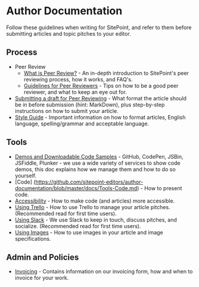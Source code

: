 # Author Documentation

Follow these guidelines when writing for SitePoint, and refer to them before submitting articles and topic pitches to your editor.

## Process
- Peer Review
    - [What is Peer Review?](https://github.com/sitepoint-editors/author-documentation/blob/master/docs/Process-Peer%20Review-What%20Is%20Peer%20Review.md) - An in-depth introduction to SitePoint's peer reviewing process, how it works, and FAQ's.
    - [Guidelines for Peer Reviewers](https://github.com/sitepoint-editors/author-documentation/blob/master/docs/Process-Peer%20Review-Guidelines%20for%20Peer%20Review.md) - Tips on how to be a good peer reviewer, and what to keep an eye out for.
- [Submitting a draft for Peer Reviewing](https://github.com/sitepoint-editors/author-documentation/blob/master/docs/Process-Submitting%20a%20draft%20for%20Peer%20Reviewing.md) - What format the article should be in before submission (hint: MarkDown), plus step-by-step instructions on how to submit your article.
- [Style Guide](https://github.com/sitepoint-editors/author-documentation/blob/master/docs/Process-Style%20Guide.md) - Important information on how to format articles, English language, spelling/grammar and acceptable language. 


## Tools
- [Demos and Downloadable Code Samples](https://github.com/sitepoint-editors/author-documentation/blob/master/docs/Tools-Demo.md) - GitHub, CodePen, JSBin, JSFiddle, Plunker - we use a wide variety of services to show code demos, this doc explains how we manage them and how to do so yourself.
- [Code] (https://github.com/sitepoint-editors/author-documentation/blob/master/docs/Tools-Code.md) - How to present code.
- [Accessibility](https://github.com/sitepoint-editors/author-documentation/blob/master/docs/Tools-Accessibility.md) - How to make code (and articles) more accessible.
- [Using Trello](https://github.com/sitepoint-editors/author-documentation/blob/master/docs/Tools-Using%20Trello.md) - How to use Trello to manage your article pitches. (Recommended read for first time users).
- [Using Slack](https://github.com/sitepoint-editors/author-documentation/blob/master/docs/Tools-Using%20Slack.md) - We use Slack to keep in touch, discuss pitches, and socialize. (Recommended read for first time users).
- [Using Images](https://github.com/sitepoint-editors/author-documentation/blob/master/docs/Tools-Images.md) - How to use images in your article and image specifications. 


## Admin and Policies
- [Invoicing](https://github.com/sitepoint-editors/author-documentation/blob/master/docs/Admin%20Policies-Invoicing.md) - Contains information on our invoicing form, how and when to invoice for your work.
